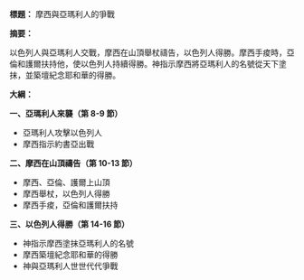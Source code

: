 **標題：** 摩西與亞瑪利人的爭戰

**摘要：**

以色列人與亞瑪利人交戰，摩西在山頂舉杖禱告，以色列人得勝。摩西手痠時，亞倫和護爾扶持他，使以色列人持續得勝。神指示摩西將亞瑪利人的名號從天下塗抹，並築壇紀念耶和華的得勝。

**大綱：**

**一、亞瑪利人來襲（第 8-9 節）**
* 亞瑪利人攻擊以色列人
* 摩西指示約書亞出戰

**二、摩西在山頂禱告（第 10-13 節）**
* 摩西、亞倫、護爾上山頂
* 摩西舉杖，以色列人得勝
* 摩西手痠，亞倫和護爾扶持

**三、以色列人得勝（第 14-16 節）**
* 神指示摩西塗抹亞瑪利人的名號
* 摩西築壇紀念耶和華的得勝
* 神與亞瑪利人世世代代爭戰